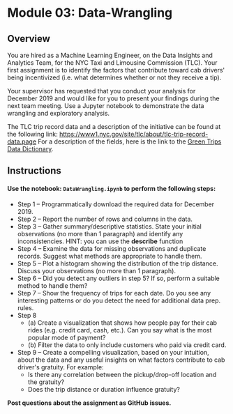 # Module 03: Data-Wrangling

## Overview
You are hired as a Machine Learning Engineer, on the Data Insights and Analytics Team, for the NYC Taxi and Limousine Commission (TLC). Your first assignment is to identify the factors that contribute toward cab drivers' being incentivized (i.e. what determines whether or not they receive a tip).

Your supervisor has requested that you conduct your analysis for December 2019 and would like for you to present your findings during the next team meeting. Use a Jupyter notebook to demonstrate the data wrangling and exploratory analysis.

The TLC trip record data and a description of the initiative can be found at the following link: https://www1.nyc.gov/site/tlc/about/tlc-trip-record-data.page
For a description of the fields, here is the link to the [Green Trips Data Dictionary](https://www1.nyc.gov/assets/tlc/downloads/pdf/data_dictionary_trip_records_green.pdf).


## Instructions

#### Use the notebook: `DataWrangling.ipynb` to perform the following steps:
- Step 1 – Programmatically download the required data for December 2019.
- Step 2 – Report the number of rows and columns in the data.
- Step 3 – Gather summary/descriptive statistics. State your initial observations (no more than 1 paragraph) and identify any inconsistencies. HINT: you can use the **describe** function
- Step 4 –  Examine the data for missing observations and duplicate records. Suggest what methods are appropriate to handle them.
- Step 5 –  Plot a histogram showing the distribution of the trip distance. Discuss your observations (no more than 1 paragraph).
- Step 6 –  Did you detect any outliers in step 5? If so, perform a suitable method to handle them?
- Step 7 –  Show the frequency of trips for each date. Do you see any interesting patterns or do you detect the need for additional data prep. rules.
- Step 8 
  - (a) Create a visualization that shows how people pay for their cab rides (e.g. credit card, cash, etc.). Can you say what is the most popular mode of payment?
  - (b) Filter the data to only include customers who paid via credit card.
- Step 9 –  Create a compelling visualization, based on your intuition, about the data and any useful insights on what factors contribute to cab driver's gratuity. 
  For example: 
  - Is there any correlation between the pickup/drop-off location and the gratuity? 
  - Does the trip distance or duration influence gratuity?

**Post questions about the assignment as GitHub issues.**
